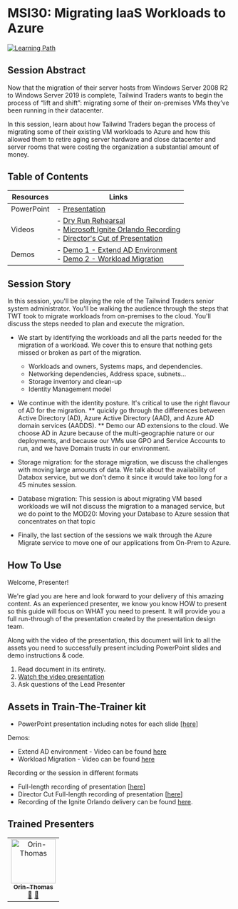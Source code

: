 # MSI30: Migrating IaaS Workloads to Azure

[![Learning Path](https://img.shields.io/badge/Learning%20Path-MSI-fe5e00?logo=microsoft)](https://github.com/microsoft/ignite-learning-paths-training-msi)

## Session Abstract

Now that the migration of their server hosts from Windows Server 2008 R2 to Windows Server 2019 is complete, Tailwind Traders wants to begin the process of “lift and shift”: migrating some of their on-premises VMs they’ve been running in their datacenter.  

In this session, learn about how Tailwind Traders began the process of migrating some of their existing VM workloads to Azure and how this allowed them to retire aging server hardware and close datacenter and server rooms that were costing the organization a substantial amount of money.


## Table of Contents

| Resources         | Links                            |
|-------------------|----------------------------------|
| PowerPoint        | - [Presentation](presentations.md) |
| Videos            | - [Dry Run Rehearsal](https://globaleventcdn.blob.core.windows.net/assets/msi/msi30/MSI30%20Migrating%20IaaS%20Workloads%20to%20Azure.mp4) <br/>- [Microsoft Ignite Orlando Recording](https://myignite.techcommunity.microsoft.com/sessions/82978?source=global-search) <br/>- [Director's Cut of Presentation](https://globaleventcdn.blob.core.windows.net/assets/msi/msi30/MSI30-Directors-cut.mp4) |
| Demos             | - [Demo 1 - Extend AD Environment](https://globaleventcdn.blob.core.windows.net/assets/msi/msi30/MSI30-Demo-AD-extend.mp4)  <br/>- [Demo 2 - Workload Migration](https://globaleventcdn.blob.core.windows.net/assets/msi/msi30/MSI30-Demo-AzMig.mp4) |


## Session Story

In this session, you'll be playing the role of the Tailwind Traders senior system administrator. You'll be walking the audience through the steps that TWT took to migrate workloads from on-premises to the cloud.  You'll discuss the steps needed to plan and execute the migration.

* We start by identifying the workloads and all the parts needed for the migration of a workload. We cover this to ensure that nothing gets missed or broken as part of the migration.

    * Workloads and owners,  Systems maps, and dependencies.
    * Networking dependencies,  Address space, subnets...
    * Storage inventory and clean-up
    * Identity Management model

* We continue with the identity posture.  It's critical to use the right flavour of AD for the migration.
** quickly go through the differences between Active Directory (AD), Azure Active Directory (AAD), and Azure AD domain services (AADDS).
** Demo our AD extensions to the cloud.  We choose AD in Azure because of the multi-geographie nature or our deployments, and because our VMs use GPO and Service Accounts to run, and we have Domain trusts in our environment.

* Storage migration:  for the storage migration, we discuss the challenges with moving large amounts of data. We talk about the availability of Databox service, but we don't demo it since it would take too long for a 45 minutes session.

* Database migration: This session is about migrating VM based workloads we will not discuss the migration to a managed service, but we do point to the MOD20: Moving your Database​ to Azure session that concentrates on that topic

* Finally, the last section of the sessions we walk through the Azure Migrate service to move one of our applications from On-Prem to Azure.


## How To Use

Welcome, Presenter!

We're glad you are here and look forward to your delivery of this amazing content. As an experienced presenter, we know you know HOW to present so this guide will focus on WHAT you need to present. It will provide you a full run-through of the presentation created by the presentation design team.

Along with the video of the presentation, this document will link to all the assets you need to successfully present including PowerPoint slides and demo instructions &
code.

1.  Read document in its entirety.
2.  <a href="https://globaleventcdn.blob.core.windows.net/assets/msi/msi30/MSI30 Migrating IaaS Workloads to Azure.mp4" target="_blank">Watch the video presentation</a>
3.  Ask questions of the Lead Presenter


## Assets in Train-The-Trainer kit

- PowerPoint presentation including notes for each slide [<a href="https://globaleventcdn.blob.core.windows.net/assets/msi/msi30/msi30-2019-10_Oct-24.pptx" target="_blank">here</a>]


Demos:
-   Extend AD environment - Video can be found <a href="https://globaleventcdn.blob.core.windows.net/assets/msi/msi30/MSI30-Demo-AD-extend.mp4" target="_blank">here</a>
-   Workload Migration - Video can be found <a href="https://globaleventcdn.blob.core.windows.net/assets/msi/msi30/MSI30-Demo-AzMig.mp4" target="_blank">here</a>

Recording or the session in different formats
- Full-length recording of presentation [<a href="https://globaleventcdn.blob.core.windows.net/assets/msi/msi30/MSI30 Migrating IaaS Workloads to Azure.mp4" target="_blank">here</a>]
- Director Cut Full-length recording of presentation [<a href="https://globaleventcdn.blob.core.windows.net/assets/msi/msi30/MSI30-Directors-cut.mp4" target="_blank">here</a>]
- Recording of the Ignite Orlando delivery can be found <a href="https://myignite.techcommunity.microsoft.com/sessions/82978?source=global-search" target="_blank">here</a>.


## Trained Presenters

<!-- ALL-CONTRIBUTORS-LIST:START - Do not remove or modify this section -->
<!-- prettier-ignore -->

<table>
<tr>
    <td align="center"><a href="http://orinthomas.com">
        <img src="https://avatars1.githubusercontent.com/u/44561273?s=460&v=4" width="100px;" alt="Orin-Thomas"/><br />
        <sub><b>Orin-Thomas</b></sub></a><br />
            <a href="https://github.com/microsoft/ignite-learning-paths-training-afun/commits?author=Orin-Thomas" title="talk">📢</a>
            <a href="https://github.com/microsoft/ignite-learning-paths-training-afun/commits?author=Orin-Thomas" title="Documentation">📖</a> 
    </td>
</tr></table>

<!-- ALL-CONTRIBUTORS-LIST:END -->
